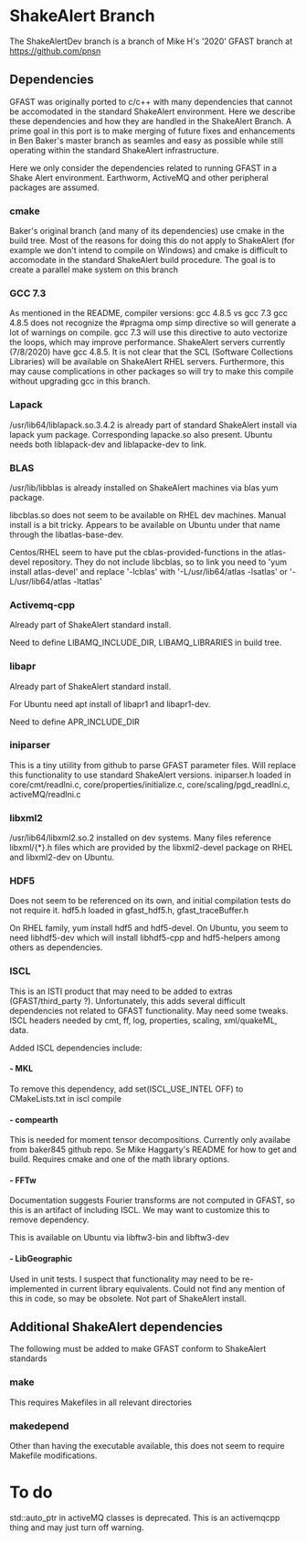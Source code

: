 # ShakeAlert Branch

The ShakeAlertDev branch is a branch of Mike H's '2020' GFAST branch at https://github.com/pnsn

## Dependencies

GFAST was originally ported to c/c++ with many dependencies that cannot
be accomodated in the standard ShakeAlert environment. Here we describe
these dependencies and how they are handled in the ShakeAlert Branch.
A prime goal in this port is to make merging of future fixes and enhancements
in Ben Baker's master branch as seamles and easy as possible while
still operating within the standard ShakeAlert infrastructure.

Here we only consider the dependencies related to running GFAST in a Shake Alert environment.  Earthworm, ActiveMQ and other peripheral packages are assumed.

### cmake

Baker's original branch (and many of its dependencies) use cmake in the build tree.  Most of the reasons for doing this do not apply to ShakeAlert (for example we don't intend to compile on Windows) and cmake is difficult to accomodate in the standard ShakeAlert build procedure.  The goal is to create a parallel make system on this branch

### GCC 7.3

As mentioned in the README, compiler versions: gcc 4.8.5 vs gcc 7.3 gcc 4.8.5 does not recognize the #pragma omp simp directive so will generate a lot of warnings on compile. gcc 7.3 will use this directive to auto vectorize the loops, which may improve performance.  ShakeAlert servers currently (7/8/2020) have gcc 4.8.5.  It is not clear that the SCL (Software Collections Libraries) will be available on ShakeAlert RHEL servers.  Furthermore, this may cause complications in other packages so will try to make this compile without upgrading gcc in this branch.

### Lapack

/usr/lib64/liblapack.so.3.4.2 is already part of standard ShakeAlert
install via lapack yum package. Corresponding lapacke.so also present.
Ubuntu needs both liblapack-dev and liblapacke-dev to link.

### BLAS

/usr/lib/libblas is already installed on ShakeAlert machines via blas yum package. 

libcblas.so does not seem to be available on RHEL dev machines. Manual install
is a bit tricky. Appears to be available on Ubuntu under that name
through the libatlas-base-dev. 

Centos/RHEL seem to have put the cblas-provided-functions in the atlas-devel
repository. They do not include libcblas, so to link you need to 'yum
install atlas-devel' and replace '-lcblas' with '-L/usr/lib64/atlas
-lsatlas' or '-L/usr/lib64/atlas -ltatlas'

### Activemq-cpp

Already part of ShakeAlert standard install.

Need to define LIBAMQ\_INCLUDE\_DIR, LIBAMQ\_LIBRARIES in build tree.

### libapr

Already part of ShakeAlert standard install.

For Ubuntu need apt install of libapr1 and libapr1-dev.

Need to define APR\_INCLUDE\_DIR


### iniparser

This is a tiny utiility from github to parse GFAST parameter files.
Will replace this functionality to use standard ShakeAlert versions.
iniparser.h loaded in core/cmt/readIni.c, core/properties/initialize.c,
core/scaling/pgd\_readIni.c, activeMQ/readIni.c 

### libxml2

/usr/lib64/libxml2.so.2 installed on dev systems. Many files reference
libxml/{*}.h files which are provided by the libxml2-devel package
on RHEL and libxml2-dev on Ubuntu.

### HDF5

Does not seem to be referenced on its own, and initial compilation
tests do not require it. hdf5.h loaded in gfast\_hdf5.h, gfast\_traceBuffer.h 

On RHEL family, yum install hdf5 and hdf5-devel.  On Ubuntu, you seem to need libhdf5-dev which will install libhdf5-cpp and hdf5-helpers among others as dependencies.

### ISCL

This is an ISTI product that may need to be added to extras (GFAST/third\_party
?). Unfortunately, this adds several difficult dependencies not related to GFAST
functionality. May need some tweaks. ISCL headers needed by cmt, ff,
log, properties, scaling, xml/quakeML, data. 

Added ISCL dependencies include:

#### - MKL

To remove this dependency, add set(ISCL\_USE\_INTEL OFF) to
CMakeLists.txt in iscl compile

#### - compearth

This is needed for moment tensor decompositions.  Currently only availabe from baker845 github repo.  Se Mike Haggarty's README for how to get and build.  Requires cmake and one of the math library options.

#### - FFTw

Documentation suggests Fourier transforms are not computed in GFAST,
so this is an artifact of including ISCL. We may want to customize this to remove dependency.

This is available on Ubuntu via libftw3-bin and libftw3-dev

#### - LibGeographic

Used in unit tests. I suspect that functionality may need to be re-implemented
in current library equivalents. Could not find any mention of this
in code, so may be obsolete. Not part of ShakeAlert install.

## Additional ShakeAlert dependencies

The following must be added to make GFAST conform to ShakeAlert standards

### make

This requires Makefiles in all relevant directories

### makedepend

Other than having the executable available, this does not seem to
require Makefile modifications.

# To do

std::auto\_ptr in activeMQ classes is deprecated. This is an activemqcpp
thing and may just turn off warning.

